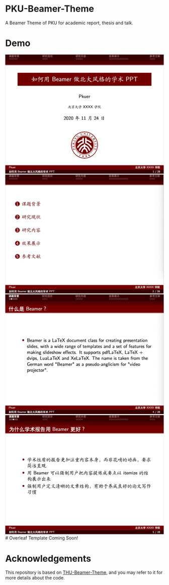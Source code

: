 # PKU-Beamer-Theme
 A Beamer Theme of PKU for academic report, thesis and talk.
# Demo
<img src="img/demo1.jpg" >
<img src="img/demo2.jpg" >
<img src="img/3.jpg" >
<img src="img/4.jpg" >
# Overleaf Template
Coming Soon!

# Acknowledgements
This repository is based on [THU-Beamer-Theme](https://github.com/Trinkle23897/THU-Beamer-Theme), and you may refer to it for more details about the code.
